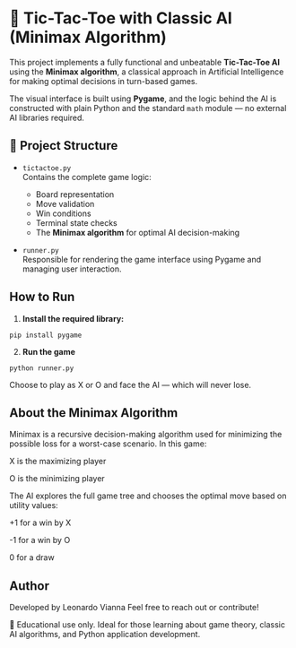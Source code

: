 # 🧠 Tic-Tac-Toe with Classic AI (Minimax Algorithm)

This project implements a fully functional and unbeatable **Tic-Tac-Toe AI** using the **Minimax algorithm**, a classical approach in Artificial Intelligence for making optimal decisions in turn-based games.

The visual interface is built using **Pygame**, and the logic behind the AI is constructed with plain Python and the standard `math` module — no external AI libraries required.

## 📂 Project Structure

- `tictactoe.py`  
  Contains the complete game logic:
  - Board representation
  - Move validation
  - Win conditions
  - Terminal state checks
  - The **Minimax algorithm** for optimal AI decision-making

- `runner.py`  
  Responsible for rendering the game interface using Pygame and managing user interaction.

## How to Run

1. **Install the required library:**

```
pip install pygame
```
2. **Run the game**

```
python runner.py
```

Choose to play as X or O and face the AI — which will never lose.

## About the Minimax Algorithm
Minimax is a recursive decision-making algorithm used for minimizing the possible loss for a worst-case scenario. In this game:

X is the maximizing player

O is the minimizing player

The AI explores the full game tree and chooses the optimal move based on utility values:

+1 for a win by X

-1 for a win by O

0 for a draw

## Author
Developed by Leonardo Vianna
Feel free to reach out or contribute!

📌 Educational use only. Ideal for those learning about game theory, classic AI algorithms, and Python application development.
